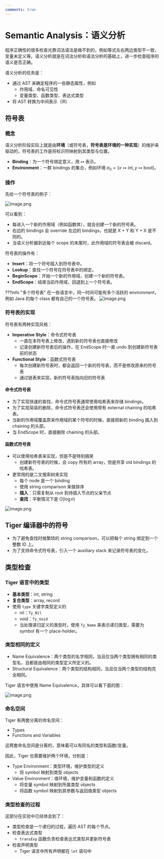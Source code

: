 ```yaml
---
comments: true
---
```


# Semantic Analysis：语义分析

程序正确性的很多检查光靠词法语法是做不到的，例如等式左右两边类型不一致，变量未定义等。语义分析就是在词法分析和语法分析的基础上，进一步检查程序的语义是否正确。

语义分析的任务是：

- 通过 AST 来确定程序的一些静态属性，例如
  - 作用域、命名可见性
  - 变量类型、函数类型、表达式类型
- 将 AST 转换为中间表示（IR）

## 符号表

### 概念

语义分析阶段实际上就是由**环境**（或符号表，**符号表是环境的一种实现**）的维护来驱动的，符号表的工作是将标识符映射到其类型与位置。

- **Binding**：为一个符号绑定意义，用 $\mapsto$ 表示。
- **Environment**：一群 bindings 的集合，例如环境 $\sigma_0 = \{ x \mapsto \text{int}, y \mapsto \text{bool} \}$。

### 操作

先给一个符号表的例子：

![image.png](https://s2.loli.net/2025/06/15/joZXVcqudlJinTK.png)

可以看到：

- 每进入一个新的作用域（例如函数体），就会创建一个新的符号表。
- 右边的 bindings 会 override 左边的 bindings，也就是 X + Y 和 Y + X 是不同的。
- 当语义分析器到达每个 scope 的末尾时，此作用域的符号表会被 discard。

符号表的操作有：

- **Insert**：将一个符号插入到符号表中。
- **Lookup**：查找一个符号在符号表中的绑定。
- **BeginScope**：开始一个新的作用域，创建一个新的符号表。
- **EndScope**：结束当前作用域，回退到上一个符号表。

???info "多个符号表"
    在一些语言中，同一时间可能有多个活跃的 environment，例如 Java 的每个 class 都有自己的一个符号表。
    ![image.png](https://s2.loli.net/2025/06/15/gTLzMoVhvCa91EG.png)

### 符号表的实现

符号表有两种实现风格：

- **Imperative Style**：命令式符号表
    - 一直在本符号表上修改，遇到新的符号表也直接修改
    - 记录创建新符号表后的操作，在 EndScope 时一直 undo 到创建新符号表前的状态
- **Functional Style**：函数式符号表
    - 每次创建新符号表时，都会返回一个新的符号表，而不是修改原来的符号表
    - 通过链表来实现，新的符号表指向旧的符号表

#### 命令式符号表

- 为了实现快速的查找，命令式符号表通常使用哈希表来存储 bindings。
- 为了实现简易的删除，命令式符号表还会使用带有 external chaining 的哈希表。
- 当新的作用域覆盖原来作用域的某个符号的时候，直接把新的 binding 插入到 chaining 的头部。
- 当 EndScope 时，直接删除 chaining 的头部。

#### 函数式符号表

- 可以使用哈希表来实现，但是不是特别搞笑
    - 创建新符号表的时候，会 copy 所有的 array，但是共享 old bindings 的哈希表。
- 更常用的是二叉搜索树来实现
    - 每个 node 是一个 binding
    - 使用 string comparison 来做排序
    - **插入**：只需复制从 root 到待插入节点的父亲节点
    - **查找**：平衡情况下是 $O(\log n)$
  
![image.png](https://s2.loli.net/2025/06/15/nRV1sNhpvPMcCSH.png)

## Tiger 编译器中的符号

- 为了避免查找时候繁琐的 string comparison，可以把每个 string 绑定到一个整数 ID 上。
- 为了支持命令式符号表，引入一个 auxiliary stack 来记录符号表的变化。

## 类型检查

### Tiger 语言中的类型

- **基本类型**：int, string
- **复合类型**：array, record
- 使用 `type` 关键字类型定义的
    - nil：`Ty_Nil`
    - void：`Ty_Void`
    - 当处理递归定义的类型时，使用 `Ty_Name` 来表示递归类型，需要为 symbol 有一个 place-holder。

### 类型相同的定义

- Name Equivalence：两个类型的名字相同，当且仅当两个类型拥有相同的类型名，且都是由相同的类型定义所定义的。
- Structural Equivalence：两个类型的结构相同，当且仅当两个类型的结构完全相同。
  
Tiger 语言中使用 Name Equivalence，具体可以看下面的图：

![image.png](https://s2.loli.net/2025/06/15/xa9rcVlshRXkCgW.png)

### 命名空间

Tiger 有两套分离的命名空间：

- Types
- Functions and Variables
  
这两套命名空间是分离的，意味着可以有同名的类型和函数/变量。

因此，Tiger 也需要维护两个环境，分别是：

- Type Environment：类型环境，维护类型的定义
    - 将 symbol 映射到类型 objects
- Value Environment：值环境，维护变量和函数的定义
    - 将变量 symbol 映射到所属类型 objects
    - 将函数 symbol 映射到其参数与返回值类型 objects

### 类型检查的过程

这部分在实验中已经体会到了：

- 类型检查是一个递归的过程，遍历 AST 的每个节点。
- 检查表达式类型
    - `transExp` 函数负责检查表达式类型并更新符号表
- 检查声明类型
    - Tiger 语言中所有声明都在 `let` 语句中